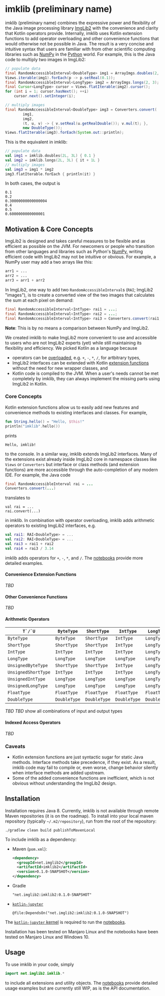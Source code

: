 # imklib (preliminary name)

imklib (preliminary name) combines the expressive power and flexibility of the Java image processing library [ImgLib2](https://github.com/imglib/imglib2) with the convenience and clarity that Kotlin operators provide. Internally, imklib uses Kotlin extension functions to add operator overloading and other convenience functions that would otherwise not be possible in Java. The result is a very concise and intuitive syntax that users are familiar with from other scientific computing libraries such as [NumPy](https://numpy.org) in the [Python](https://www.python.org) world. For example, this is the Java code to multiply two images in ImgLib2:

``` java
// populate data
final RandomAccessibleInterval<DoubleType> img1 = ArrayImgs.doubles(2, 3);
Views.iterable(img1).forEach(p -> p.setReal(0.1));
final RandomAccessibleInterval<LongType> img2 = ArrayImgs.longs(2, 3);
final Cursor<LongType> cursor = Views.flatIterable(img2).cursor();
for (int i = 1; cursor.hasNext(); ++i)
    cursor.next().setInteger(i);

// multiply images
final RandomAccessibleInterval<DoubleType> img3 = Converters.convert(
        img1,
        img2,
        (t, u, v) -> { v.setReal(u.getRealDouble()); v.mul(t); },
        new DoubleType());
Views.flatIterable(img3).forEach(System.out::println);

```

This is the equivalent in imklib:

``` kotlin
// populate data
val img1 = imklib.doubles(2L, 3L) { 0.1 }
val img2 = imklib.longs(2L, 3L) { it + 1L }
// multiply images
val img3 = img1 * img2
img3.flatIterable.forEach { println(it) }
```

In both cases, the output is

``` 
0.1
0.2
0.30000000000000004
0.4
0.5
0.6000000000000001
```

## Motivation & Core Concepts

ImgLib2 is designed and takes careful measures to be flexible and as efficient as possible on the JVM. 
For newcomers or people who transition from other languages and libraries such as Python's [NumPy](https://numpy.org), writing efficient code with ImgLib2 may not be intuitive or obvious.
For example, a NumPy user may add a two arrays like this:
```python
arr1 = ...
arr2 = ...
arr3 = arr1 + arr2
```
In ImgLib2, one way to add two `RandomAccessibleInterval`s (`RAI`; ImgLib2 "images"), is to create a converted view of the two images that calculates the sum at each pixel on demand:
```java
final RandomAccessibleInterval<IntType> rai1 = ...;
final RandomAccessibleInterval<IntType> rai2 = ...;
final RandomAccessibleInterval<IntType> rai3 = Converters.convert(rai1, rai2, (r1, r2, r3) -> { r3.set(r1); r3.add(r2); }, new IntType());
```
**Note**: This is by no means a comparison between NumPy and ImgLib2.

We created imklib to make ImgLib2 more convenient to use and accessible to users who are not ImgLib2 experts (yet) while still maintaining its flexibility and efficiency. 
We picked Kotlin as a language because
 - operators can be [overloaded](https://kotlinlang.org/docs/reference/operator-overloading.html), e.g. `+`, `-`, `*`, `/`, for artbitrary types,
 - ImgLib2 interfaces can be extended with Kotlin [extension functions](https://kotlinlang.org/docs/reference/extensions.html) without the need for new wrapper classes, and
 - Kotlin code is compiled to the JVM. When a user's needs cannot be met completely by imklib, they can always implement the missing parts using ImgLib2 in Kotlin.
 
### Core Concepts
Kotlin extension functions allow us to easily add new features and convenience methods to existing interfaces and classes.
For example,
```kotlin
fun String.hello() = "Hello, $this!"
println("imklib".hello())
```
prints
```
Hello, imklib!
```
to the console. In a similar way, imklib extends ImgLib2 interfaces.
Many of the extensions exist already inside ImgLib2 core in namespace classes like `Views` or `Converters`
but interface or class methods (and extension functions) are more accessible through the auto-completion of any modern IDE.
For example, the Java code
```java
final RandomAccessibleInterval rai = ...
Converters.convert(...)
```
translates to
```
val rai = ...
rai.convert(...)
```
in imklib. In combination with operator overloading, imklib adds arithmetic operators to existing ImgLib2 interfaces, e.g.
```kotlin
val rai1: RAI<DoubleType> = ...
val rai2: RAI<DoubleType> = ...
val rai3 = rai1 + rai2
val rai4 = rai3 / 3.14
```
imklib adds operators for `+`, `-`, `*`, and `/`. The [notebooks](notebooks/examples) provide more detailed examples. 

#### Convenience Extension Functions
*TBD*

#### Other Convenience Functions
*TBD*

#### Arithmetic Operators
|           ``T`/`U`` |          `ByteType` |         `ShortType` |           `IntType` |          `LongType` |  `UnsignedByteType` | `UnsignedShortType` |   `UnsignedIntType` |  `UnsignedLongType` |         `FloatType` |        `DoubleType` |
| ------------------- | ------------------- | ------------------- | ------------------- | ------------------- | ------------------- | ------------------- | ------------------- | ------------------- | ------------------- | ------------------- |
|          `ByteType` |          `ByteType` |         `ShortType` |           `IntType` |          `LongType` |         `ShortType` |           `IntType` |          `LongType` |          `LongType` |         `FloatType` |        `DoubleType` |
|         `ShortType` |         `ShortType` |         `ShortType` |           `IntType` |          `LongType` |         `ShortType` |           `IntType` |          `LongType` |          `LongType` |         `FloatType` |        `DoubleType` |
|           `IntType` |           `IntType` |           `IntType` |           `IntType` |          `LongType` |           `IntType` |           `IntType` |          `LongType` |          `LongType` |         `FloatType` |        `DoubleType` |
|          `LongType` |          `LongType` |          `LongType` |          `LongType` |          `LongType` |          `LongType` |          `LongType` |          `LongType` |          `LongType` |         `FloatType` |        `DoubleType` |
|  `UnsignedByteType` |         `ShortType` |         `ShortType` |           `IntType` |          `LongType` |  `UnsignedByteType` | `UnsignedShortType` |   `UnsignedIntType` |  `UnsignedLongType` |         `FloatType` |        `DoubleType` |
| `UnsignedShortType` |           `IntType` |           `IntType` |           `IntType` |          `LongType` | `UnsignedShortType` | `UnsignedShortType` |   `UnsignedIntType` |  `UnsignedLongType` |         `FloatType` |        `DoubleType` |
|   `UnsignedIntType` |          `LongType` |          `LongType` |          `LongType` |          `LongType` |   `UnsignedIntType` |   `UnsignedIntType` |   `UnsignedIntType` |  `UnsignedLongType` |         `FloatType` |        `DoubleType` |
|  `UnsignedLongType` |          `LongType` |          `LongType` |          `LongType` |          `LongType` |  `UnsignedLongType` |  `UnsignedLongType` |  `UnsignedLongType` |  `UnsignedLongType` |         `FloatType` |        `DoubleType` |
|         `FloatType` |         `FloatType` |         `FloatType` |         `FloatType` |         `FloatType` |         `FloatType` |         `FloatType` |         `FloatType` |         `FloatType` |         `FloatType` |        `DoubleType` |
|        `DoubleType` |        `DoubleType` |        `DoubleType` |        `DoubleType` |        `DoubleType` |        `DoubleType` |        `DoubleType` |        `DoubleType` |        `DoubleType` |        `DoubleType` |        `DoubleType` |

*TBD*
*TBD* show all combinations of input and output types

#### Indexed Access Operators
*TBD*


### Caveats
 - Kotlin extension functions are just syntactic sugar for static Java methods. Interface methods take precedence, if they exist. As a result, imklib code may fail to compile or, even worse, change behavior silently when interface methods are added upstream.
 - Some of the added convenience functions are inefficient, which is not obvious without understanding the ImgLib2 design. 

## Installation

Installation requires Java 8. Currently, imklib is not available through remote Maven repositories (it is on the roadmap).
To install into your local maven repository (typically `~/.m2/repository`), run from the root of the repository:
```shell script
./gradlew clean build publishToMavenLocal
```
To include imklib as a dependency:
 - Maven (`pom.xml`):
   ```xml
   <dependency>
     <groupId>net.imglib2</groupId>
     <artifactId>imklib2</artifactId>
     <version>0.1.0-SNAPSHOT</version>
   </dependency>
   ``` 
 - Gradle
   ```
   "net.imglib2:imklib2:0.1.0-SNAPSHOT"
   ```
 - [`kotlin-jupyter`](https://github.com/Kotlin/kotlin-jupyter)
   ```
   @file:DependsOn("net.imglib2:imklib2:0.1.0-SNAPSHOT")
   ```
The [`kotlin-jupyter` kernel](https://github.com/Kotlin/kotlin-jupyter) is required to run the [notebooks](notebooks/examples).

Installation has been tested on Manjaro Linux and the notebooks have been tested on Manjaro Linux and Windows 10.
   
## Usage

To use imklib in your code, simply
```kotlin
import net.imglib2.imklib.*
```
to include all extensions and utility objects. The [notebooks](notebooks/examples) provide detailed usage examples but are currently still WIP, as is the API documentation. 